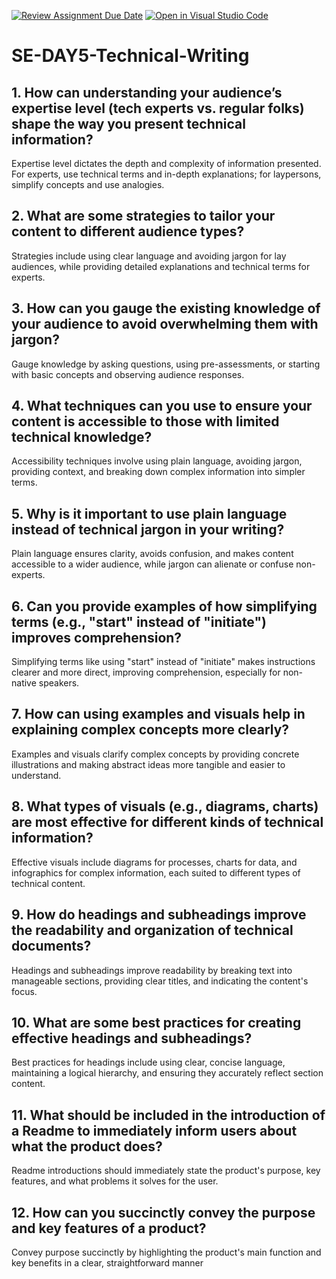 [![Review Assignment Due Date](https://classroom.github.com/assets/deadline-readme-button-22041afd0340ce965d47ae6ef1cefeee28c7c493a6346c4f15d667ab976d596c.svg)](https://classroom.github.com/a/zsAR-pyY)
[![Open in Visual Studio Code](https://classroom.github.com/assets/open-in-vscode-2e0aaae1b6195c2367325f4f02e2d04e9abb55f0b24a779b69b11b9e10269abc.svg)](https://classroom.github.com/online_ide?assignment_repo_id=18606826&assignment_repo_type=AssignmentRepo)
# SE-DAY5-Technical-Writing
## 1. How can understanding your audience’s expertise level (tech experts vs. regular folks) shape the way you present technical information?
Expertise level dictates the depth and complexity of information presented. For experts, use technical terms and in-depth explanations; for laypersons, simplify concepts and use analogies.
## 2. What are some strategies to tailor your content to different audience types?
Strategies include using clear language and avoiding jargon for lay audiences, while providing detailed explanations and technical terms for experts.
## 3. How can you gauge the existing knowledge of your audience to avoid overwhelming them with jargon?
Gauge knowledge by asking questions, using pre-assessments, or starting with basic concepts and observing audience responses.
## 4. What techniques can you use to ensure your content is accessible to those with limited technical knowledge?
Accessibility techniques involve using plain language, avoiding jargon, providing context, and breaking down complex information into simpler terms.
## 5. Why is it important to use plain language instead of technical jargon in your writing?
Plain language ensures clarity, avoids confusion, and makes content accessible to a wider audience, while jargon can alienate or confuse non-experts.
## 6. Can you provide examples of how simplifying terms (e.g., "start" instead of "initiate") improves comprehension?
Simplifying terms like using "start" instead of "initiate" makes instructions clearer and more direct, improving comprehension, especially for non-native speakers.
## 7. How can using examples and visuals help in explaining complex concepts more clearly?
Examples and visuals clarify complex concepts by providing concrete illustrations and making abstract ideas more tangible and easier to understand.
## 8. What types of visuals (e.g., diagrams, charts) are most effective for different kinds of technical information?
Effective visuals include diagrams for processes, charts for data, and infographics for complex information, each suited to different types of technical content.
## 9. How do headings and subheadings improve the readability and organization of technical documents?
Headings and subheadings improve readability by breaking text into manageable sections, providing clear titles, and indicating the content's focus.
## 10. What are some best practices for creating effective headings and subheadings?
Best practices for headings include using clear, concise language, maintaining a logical hierarchy, and ensuring they accurately reflect section content.
## 11. What should be included in the introduction of a Readme to immediately inform users about what the product does?
Readme introductions should immediately state the product's purpose, key features, and what problems it solves for the user.
## 12. How can you succinctly convey the purpose and key features of a product?
Convey purpose succinctly by highlighting the product's main function and key benefits in a clear, straightforward manner
